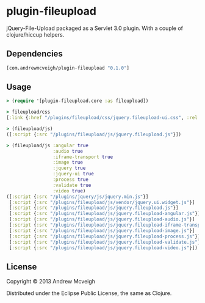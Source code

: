 # plugin-fileupload

jQuery-File-Upload packaged as a Servlet 3.0 plugin. With a couple of
clojure/hiccup helpers.


## Dependencies

```clojure
[com.andrewmcveigh/plugin-fileupload "0.1.0"]
```

## Usage

```clojure
> (require '[plugin-fileupload.core :as fileupload])

> fileupload/css
[:link {:href "/plugins/fileupload/css/jquery.fileupload-ui.css", :rel "stylesheet"}]

> (fileupload/js)
([:script {:src "/plugins/fileupload/js/jquery.fileupload.js"}])

> (fileupload/js :angular true
                 :audio true
                 :iframe-transport true
                 :image true
                 :jquery true
                 :jquery-ui true
                 :process true
                 :validate true
                 :video true)
([:script {:src "/plugins/jquery/js/jquery.min.js"}]
 [:script {:src "/plugins/fileupload/js/vendor/jquery.ui.widget.js"}]
 [:script {:src "/plugins/fileupload/js/jquery.fileupload.js"}]
 [:script {:src "/plugins/fileupload/js/jquery.fileupload-angular.js"}]
 [:script {:src "/plugins/fileupload/js/jquery.fileupload-audio.js"}]
 [:script {:src "/plugins/fileupload/js/jquery.fileupload-iframe-transport.js"}]
 [:script {:src "/plugins/fileupload/js/jquery.fileupload-image.js"}]
 [:script {:src "/plugins/fileupload/js/jquery.fileupload-process.js"}]
 [:script {:src "/plugins/fileupload/js/jquery.fileupload-validate.js"}]
 [:script {:src "/plugins/fileupload/js/jquery.fileupload-video.js"}])
```


## License

Copyright © 2013 Andrew Mcveigh

Distributed under the Eclipse Public License, the same as Clojure.
